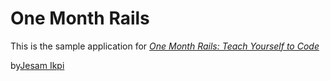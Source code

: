 # One Month Rails

This is the sample application for
[*One Month Rails: Teach Yourself to Code*](http://onemonthrails.com)

by[Jesam Ikpi](http://mangosintrinidad.com)